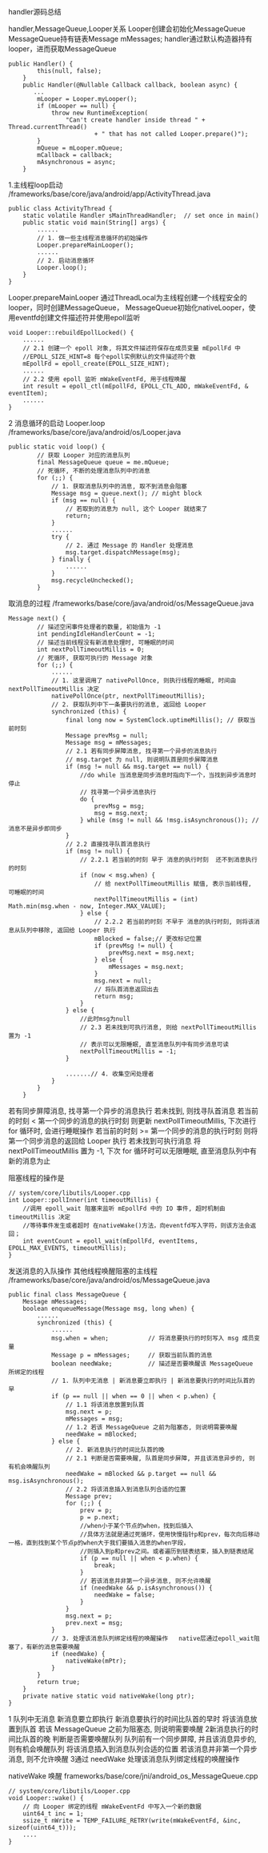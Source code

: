 handler源码总结

handler,MessageQueue,Looper关系
Looper创建会初始化MessageQueue   MessageQueue持有链表Message mMessages;
handler通过默认构造器持有looper，进而获取MessageQueue
```
public Handler() {
        this(null, false);
    }
    public Handler(@Nullable Callback callback, boolean async) {
       ...
        mLooper = Looper.myLooper();
        if (mLooper == null) {
            throw new RuntimeException(
                "Can't create handler inside thread " + Thread.currentThread()
                        + " that has not called Looper.prepare()");
        }
        mQueue = mLooper.mQueue;
        mCallback = callback;
        mAsynchronous = async;
    }
```

1.主线程loop启动   
/frameworks/base/core/java/android/app/ActivityThread.java
```
public class ActivityThread {
    static volatile Handler sMainThreadHandler;  // set once in main()
    public static void main(String[] args) {
        ......
        // 1. 做一些主线程消息循环的初始操作
        Looper.prepareMainLooper();       
        ......       
        // 2. 启动消息循环
        Looper.loop();
    }
}
```
Looper.prepareMainLooper  通过ThreadLocal<Looper>为主线程创建一个线程安全的looper，同时创建MessageQueue，
MessageQueue初始化nativeLooper，使用eventfd创建文件描述符并使用epoll监听
```
void Looper::rebuildEpollLocked() {
    ......
    // 2.1 创建一个 epoll 对象, 将其文件描述符保存在成员变量 mEpollFd 中 
    //EPOLL_SIZE_HINT=8 每个epoll实例默认的文件描述符个数
    mEpollFd = epoll_create(EPOLL_SIZE_HINT);
    ......
    // 2.2 使用 epoll 监听 mWakeEventFd, 用于线程唤醒
    int result = epoll_ctl(mEpollFd, EPOLL_CTL_ADD, mWakeEventFd, & eventItem);
    ......
}
```
2 消息循环的启动  Looper.loop
/frameworks/base/core/java/android/os/Looper.java
```
public static void loop() {
        // 获取 Looper 对应的消息队列
        final MessageQueue queue = me.mQueue;
        // 死循环, 不断的处理消息队列中的消息
        for (;;) {
            // 1. 获取消息队列中的消息, 取不到消息会阻塞
            Message msg = queue.next(); // might block
            if (msg == null) { 
                // 若取到的消息为 null, 这个 Looper 就结束了
                return;
            }
            ......
            try {
                // 2. 通过 Message 的 Handler 处理消息
                msg.target.dispatchMessage(msg);
            } finally {
                ......
            }
            msg.recycleUnchecked();
        }
```
取消息的过程
/frameworks/base/core/java/android/os/MessageQueue.java
```
Message next() {
        // 描述空闲事件处理者的数量, 初始值为 -1 
        int pendingIdleHandlerCount = -1; 
        // 描述当前线程没有新消息处理时, 可睡眠的时间
        int nextPollTimeoutMillis = 0;
        // 死循环, 获取可执行的 Message 对象
        for (;;) {
            ......
            // 1. 这里调用了 nativePollOnce, 则执行线程的睡眠, 时间由 nextPollTimeoutMillis 决定
            nativePollOnce(ptr, nextPollTimeoutMillis);
            // 2. 获取队列中下一条要执行的消息, 返回给 Looper
            synchronized (this) {
                final long now = SystemClock.uptimeMillis(); // 获取当前时刻
                Message prevMsg = null;
                Message msg = mMessages;
                // 2.1 若有同步屏障消息, 找寻第一个异步的消息执行
                // msg.target 为 null, 则说明队首是同步屏障消息
                if (msg != null && msg.target == null) {
                    //do while 当消息是同步消息时指向下一个，当找到异步消息时停止  
                    // 找寻第一个异步消息执行
                    do {
                        prevMsg = msg;
                        msg = msg.next;
                    } while (msg != null && !msg.isAsynchronous()); //消息不是异步即同步
                }
                // 2.2 直接找寻队首消息执行
                if (msg != null) {
                    // 2.2.1 若当前的时刻 早于 消息的执行时刻  还不到消息执行的时刻
                    if (now < msg.when) {
                        // 给 nextPollTimeoutMillis 赋值, 表示当前线程, 可睡眠的时间
                        nextPollTimeoutMillis = (int) Math.min(msg.when - now, Integer.MAX_VALUE);
                    } else {
                        // 2.2.2 若当前的时刻 不早于 消息的执行时刻, 则将该消息从队列中移除, 返回给 Looper 执行
                        mBlocked = false;// 更改标记位置
                        if (prevMsg != null) {
                            prevMsg.next = msg.next;
                        } else {
                            mMessages = msg.next;
                        }
                        msg.next = null;
                        // 将队首消息返回出去
                        return msg;
                    }
                } else {
                    //此时msg为null
                    // 2.3 若未找到可执行消息, 则给 nextPollTimeoutMillis 置为 -1
                    // 表示可以无限睡眠, 直至消息队列中有同步消息可读
                    nextPollTimeoutMillis = -1;
                }
                
                .......// 4. 收集空闲处理者
            }
        }
    }
```
若有同步屏障消息, 找寻第一个异步的消息执行
若未找到, 则找寻队首消息
   若当前的时刻 < 第一个同步的消息的执行时刻
       则更新 nextPollTimeoutMillis, 下次进行 for 循环时, 会进行睡眠操作
   若当前的时刻 >= 第一个同步的消息的执行时刻
      则将第一个同步消息的返回给 Looper 执行
若未找到可执行消息
   将 nextPollTimeoutMillis 置为 -1, 下次 for 循环时可以无限睡眠, 直至消息队列中有新的消息为止

阻塞线程的操作是
```
// system/core/libutils/Looper.cpp
int Looper::pollInner(int timeoutMillis) {
    //调用 epoll_wait 阻塞来监听 mEpollFd 中的 IO 事件, 超时机制由 timeoutMillis 决定
    //等待事件发生或者超时 在nativeWake()方法，向eventfd写入字符，则该方法会返回；
    int eventCount = epoll_wait(mEpollFd, eventItems, EPOLL_MAX_EVENTS, timeoutMillis);
}
```


发送消息的入队操作   其他线程唤醒阻塞的主线程
/frameworks/base/core/java/android/os/MessageQueue.java
```
public final class MessageQueue { 
    Message mMessages;
    boolean enqueueMessage(Message msg, long when) {
        ......
        synchronized (this) {
            ......
            msg.when = when;           // 将消息要执行的时刻写入 msg 成员变量
            Message p = mMessages;     // 获取当前队首的消息
            boolean needWake;          // 描述是否要唤醒该 MessageQueue 所绑定的线程
            // 1. 队列中无消息 | 新消息要立即执行 | 新消息要执行的时间比队首的早
            if (p == null || when == 0 || when < p.when) {
                // 1.1 将该消息放置到队首
                msg.next = p;
                mMessages = msg;
                // 1.2 若该 MessageQueue 之前为阻塞态, 则说明需要唤醒
                needWake = mBlocked;  
            } else {
                // 2. 新消息执行的时间比队首的晚
                // 2.1 判断是否需要唤醒, 队首是同步屏障, 并且该消息异步的, 则有机会唤醒队列
                needWake = mBlocked && p.target == null && msg.isAsynchronous();
                // 2.2 将该消息插入到消息队列合适的位置
                Message prev;
                for (;;) {
                    prev = p;
                    p = p.next;
                    //when小于某个节点的when，找到后插入
                    //具体方法就是通过死循环，使用快慢指针p和prev，每次向后移动一格，直到找到某个节点p的when大于我们要插入消息的when字段，
                    //则插入到p和prev之间。或者遍历到链表结束，插入到链表结尾
                    if (p == null || when < p.when) {     
                        break;
                    }
                    // 若该消息并非第一个异步消息, 则不允许唤醒
                    if (needWake && p.isAsynchronous()) {
                        needWake = false;
                    }
                }
                msg.next = p;
                prev.next = msg;
            }
            // 3. 处理该消息队列绑定线程的唤醒操作   native层通过epoll_wait阻塞了，有新的消息需要唤醒
            if (needWake) {
                nativeWake(mPtr);
            }
        }
        return true;
    }
    private native static void nativeWake(long ptr);
}
```
1 队列中无消息	新消息要立即执行	新消息要执行的时间比队首的早时
  将该消息放置到队首
  若该 MessageQueue 之前为阻塞态, 则说明需要唤醒
2新消息执行的时间比队首的晚
   判断是否需要唤醒队列
      队列前有一个同步屏障, 并且该消息异步的, 则有机会唤醒队列
  将该消息插入到消息队列合适的位置
    若该消息并非第一个异步消息, 则不允许唤醒
3通过 needWake 处理该消息队列绑定线程的唤醒操作

nativeWake 唤醒
frameworks/base/core/jni/android_os_MessageQueue.cpp
```
// system/core/libutils/Looper.cpp
void Looper::wake() {
    // 向 Looper 绑定的线程 mWakeEventFd 中写入一个新的数据   
    uint64_t inc = 1;
    ssize_t nWrite = TEMP_FAILURE_RETRY(write(mWakeEventFd, &inc, sizeof(uint64_t)));
    ....
}
```